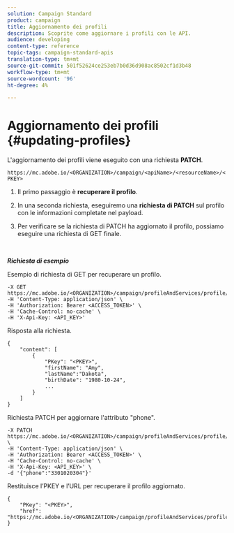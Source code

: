 ```yaml
---
solution: Campaign Standard
product: campaign
title: Aggiornamento dei profili
description: Scoprite come aggiornare i profili con le API.
audience: developing
content-type: reference
topic-tags: campaign-standard-apis
translation-type: tm+mt
source-git-commit: 501f52624ce253eb7b0d36d908ac8502cf1d3b48
workflow-type: tm+mt
source-wordcount: '96'
ht-degree: 4%

---
```



# Aggiornamento dei profili {#updating-profiles}

L&#39;aggiornamento dei profili viene eseguito con una richiesta **PATCH**.

`https://mc.adobe.io/<ORGANIZATION>/campaign/<apiName>/<resourceName>/<PKEY>`

1. Il primo passaggio è **recuperare il profilo**.

1. In una seconda richiesta, eseguiremo una **richiesta di PATCH** sul profilo con le informazioni completate nel payload.

1. Per verificare se la richiesta di PATCH ha aggiornato il profilo, possiamo eseguire una richiesta di GET finale.

<br/>

***Richiesta di esempio***

Esempio di richiesta di GET per recuperare un profilo.

```
-X GET https://mc.adobe.io/<ORGANIZATION>/campaign/profileAndServices/profile/<PKEY>\
-H 'Content-Type: application/json' \
-H 'Authorization: Bearer <ACCESS_TOKEN>' \
-H 'Cache-Control: no-cache' \
-H 'X-Api-Key: <API_KEY>'
```

Risposta alla richiesta.

```
{
    "content": [
        {
            "PKey": "<PKEY>",
            "firstName": "Amy",
            "lastName":"Dakota",
            "birthDate": "1980-10-24",
            ...
        }
    ]
}
```

Richiesta PATCH per aggiornare l&#39;attributo &quot;phone&quot;.

```
-X PATCH https://mc.adobe.io/<ORGANIZATION>/campaign/profileAndServices/profile/<PKEY> \
-H 'Content-Type: application/json' \
-H 'Authorization: Bearer <ACCESS_TOKEN>' \
-H 'Cache-Control: no-cache' \
-H 'X-Api-Key: <API_KEY>' \
-d '{"phone":"3301020304"}'
```

Restituisce l’PKEY e l’URL per recuperare il profilo aggiornato.

```
{
    "PKey": "<PKEY>",
    "href": "https://mc.adobe.io/<ORGANIZATION>/campaign/profileAndServices/profile/@2v1dr3ZKJveMDhAdh0MPnh9hNQQ93qb7AW6BNVVKknjwXvTZRBAgUqz1SNcB4ZndgjqOofx3BwBZYBftlmObISoM3rs"
}
```
